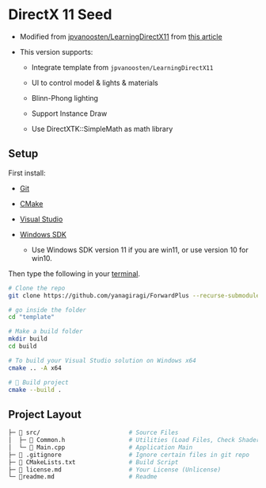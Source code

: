 # DirectX 11 Seed

- Modified from [jpvanoosten/LearningDirectX11](https://github.com/jpvanoosten/LearningDirectX11/tree/v1.0.0) from [this article](https://www.3dgep.com/texturing-lighting-directx-11/)

- This version supports:

    - Integrate template from `jpvanoosten/LearningDirectX11`

    - UI to control model & lights & materials

    - Blinn-Phong lighting

    - Support Instance Draw

    - Use DirectXTK::SimpleMath as math library

## Setup

First install:

- [Git](https://git-scm.com/)

- [CMake](https://cmake.org)

- [Visual Studio](https://visualstudio.microsoft.com/downloads/)

- [Windows SDK](https://developer.microsoft.com/en-us/windows/downloads/windows-sdk/)
    
    - Use Windows SDK version 11 if you are win11, or use version 10 for win10.

Then type the following in your [terminal](https://hyper.is/).

```bash
# Clone the repo
git clone https://github.com/yanagiragi/ForwardPlus --recurse-submodules

# go inside the folder
cd "template"

# Make a build folder
mkdir build
cd build

# To build your Visual Studio solution on Windows x64
cmake .. -A x64

# 🔨 Build project
cmake --build .
```
## Project Layout

```bash
├─ 📂 src/                         # Source Files
│  ├─ 📄 Common.h                  # Utilities (Load Files, Check Shaders, etc.)
│  └─ 📄 Main.cpp                  # Application Main
├─ 📄 .gitignore                   # Ignore certain files in git repo
├─ 📄 CMakeLists.txt               # Build Script
├─ 📄 license.md                   # Your License (Unlicense)
└─ 📃readme.md                     # Readme
```